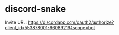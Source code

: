 # discord-snake
Invite URL: <https://discordapp.com/oauth2/authorize?client_id=553878001566089219&scope=bot>